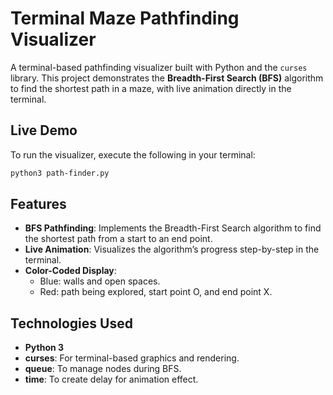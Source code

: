 # Terminal Maze Pathfinding Visualizer

A terminal-based pathfinding visualizer built with Python and the `curses` library. This project demonstrates the **Breadth-First Search (BFS)** algorithm to find the shortest path in a maze, with live animation directly in the terminal.

## Live Demo
To run the visualizer, execute the following in your terminal:


```bash
python3 path-finder.py
```

## Features
- **BFS Pathfinding**: Implements the Breadth-First Search algorithm to find the shortest path from a start to an end point.
- **Live Animation**: Visualizes the algorithm’s progress step-by-step in the terminal.
- **Color-Coded Display**:
  - Blue: walls and open spaces. 
  - Red: path being explored, start point O, and end point X. 



## Technologies Used
- ****Python** 3**
- **curses**: For terminal-based graphics and rendering.
- **queue**: To manage nodes during BFS.
- **time**: To create delay for animation effect.

